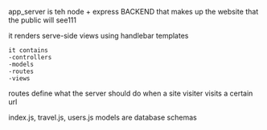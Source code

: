 app_server is teh node + express BACKEND that makes up the website that the public will see111

it renders serve-side views using handlebar templates

    it contains
    -controllers
    -models
    -routes
    -views

routes define what the server should do when a site visiter visits a certain url


index.js, travel.js, users.js
    models are database schemas